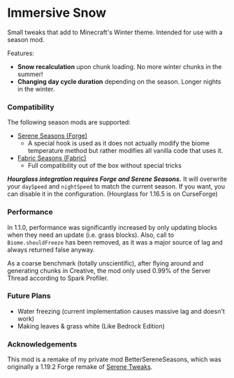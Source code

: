Immersive Snow
==============

Small tweaks that add to Minecraft's Winter theme. Intended for use with a season mod.

Features:

- **Snow recalculation** upon chunk loading. No more winter chunks in the summer!
- **Changing day cycle duration** depending on the season. Longer nights in the winter.

### Compatibility

The following season mods are supported:

- [Serene Seasons (Forge)][1]
  - A special hook is used as it does not actually modify the biome temperature method but rather modifies all vanilla code that uses it.
- [Fabric Seasons (Fabric)][2]
  - Full compatibility out of the box without special tricks

_**Hourglass integration requires Forge and Serene Seasons.**_ It will overwrite your `daySpeed` and `nightSpeed` to
match the current season. If you want, you can disable it in the configuration. (Hourglass for 1.16.5 is on CurseForge)

### Performance

In 1.1.0, performance was significantly increased by only updating blocks when they need an update (i.e. grass blocks).
Also, call to `Biome.shouldFreeze` has been removed, as it was a major source of lag and always returned false anyway.

As a coarse benchmark (totally unscientific), after flying around and generating chunks in Creative, the mod only used
0.99% of the Server Thread according to Spark Profiler.

### Future Plans

- Water freezing (current implementation causes massive lag and doesn't work)
- Making leaves & grass white (Like Bedrock Edition)

### Acknowledgements

This mod is a remake of my private mod BetterSereneSeasons, which was originally a 1.19.2 Forge remake of [Serene Tweaks][4].

[1]: https://curseforge.com/minecraft/mc-mods/serene-seasons
[2]: https://modrinth.com/mod/fabric-seasons
[3]: https://curseforge.com/minecraft/mc-mods/hourglass
[4]: https://github.com/FIREdog5/SereneTweaks
